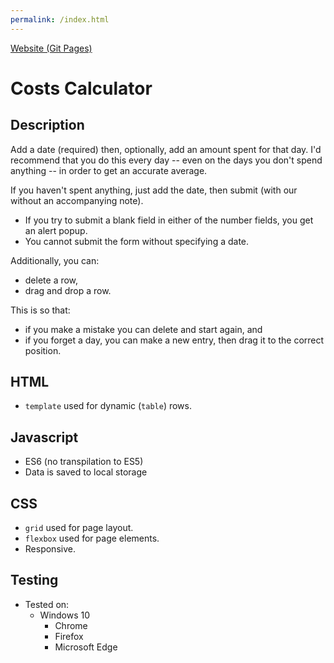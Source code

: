 ```yaml
---
permalink: /index.html
---
```


[Website (Git Pages)](https://chrisnajman.github.io/costs-calculator)

# Costs Calculator

## Description

Add a date (required) then, optionally, add an amount spent for that day. I'd recommend that you do this every day -- even on the days you don't spend anything -- in order to get an accurate average.

If you haven't spent anything, just add the date, then submit (with our without an accompanying note).

- If you try to submit a blank field in either of the number fields, you get an alert popup.
- You cannot submit the form without specifying a date.

Additionally, you can:

- delete a row,
- drag and drop a row.

This is so that:

- if you make a mistake you can delete and start again, and
- if you forget a day, you can make a new entry, then drag it to the correct position.

## HTML

- `template` used for dynamic (`table`) rows.

## Javascript

- ES6 (no transpilation to ES5)
- Data is saved to local storage

## CSS

- `grid` used for page layout.
- `flexbox` used for page elements.
- Responsive.

## Testing

- Tested on:
  - Windows 10
    - Chrome
    - Firefox
    - Microsoft Edge
